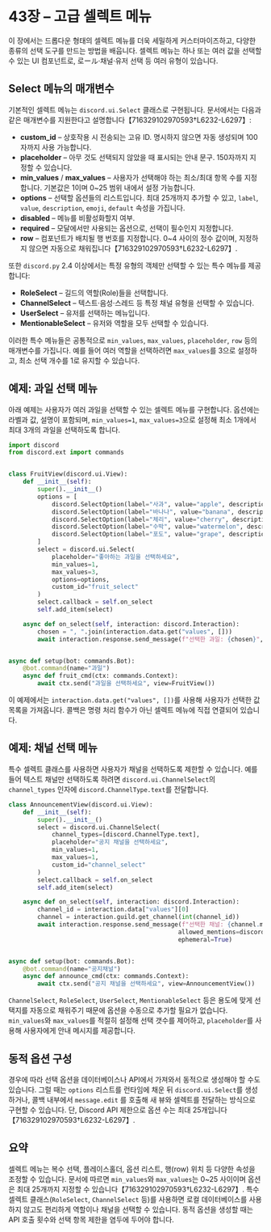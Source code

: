 # 43장 – 고급 셀렉트 메뉴

이 장에서는 드롭다운 형태의 셀렉트 메뉴를 더욱 세밀하게 커스터마이즈하고, 다양한 종류의
선택 도구를 만드는 방법을 배웁니다. 셀렉트 메뉴는 하나 또는 여러 값을 선택할 수 있는
UI 컴포넌트로, 로ール·채널·유저 선택 등 여러 유형이 있습니다.

## Select 메뉴의 매개변수

기본적인 셀렉트 메뉴는 `discord.ui.Select` 클래스로 구현됩니다. 문서에서는 다음과 같은
매개변수를 지원한다고 설명합니다【716329102970593†L6232-L6297】:

* **custom_id** – 상호작용 시 전송되는 고유 ID. 명시하지 않으면 자동 생성되며 100자까지 사용 가능합니다.
* **placeholder** – 아무 것도 선택되지 않았을 때 표시되는 안내 문구. 150자까지 지정할 수 있습니다.
* **min_values** / **max_values** – 사용자가 선택해야 하는 최소/최대 항목 수를 지정합니다. 기본값은 1이며 0~25 범위 내에서 설정 가능합니다.
* **options** – 선택할 옵션들의 리스트입니다. 최대 25개까지 추가할 수 있고, `label`, `value`, `description`, `emoji`, `default` 속성을 가집니다.
* **disabled** – 메뉴를 비활성화할지 여부.
* **required** – 모달에서만 사용되는 옵션으로, 선택이 필수인지 지정합니다.
* **row** – 컴포넌트가 배치될 행 번호를 지정합니다. 0~4 사이의 정수 값이며, 지정하지 않으면 자동으로 채워집니다【716329102970593†L6232-L6297】.

또한 `discord.py` 2.4 이상에서는 특정 유형의 객체만 선택할 수 있는 특수 메뉴를 제공합니다:

* **RoleSelect** – 길드의 역할(Role)들을 선택합니다.
* **ChannelSelect** – 텍스트·음성·스레드 등 특정 채널 유형을 선택할 수 있습니다.
* **UserSelect** – 유저를 선택하는 메뉴입니다.
* **MentionableSelect** – 유저와 역할을 모두 선택할 수 있습니다.

이러한 특수 메뉴들은 공통적으로 `min_values`, `max_values`, `placeholder`, `row` 등의 매개변수를
가집니다. 예를 들어 여러 역할을 선택하려면 `max_values`를 3으로 설정하고, 최소 선택 개수를 1로 유지할 수 있습니다.

## 예제: 과일 선택 메뉴

아래 예제는 사용자가 여러 과일을 선택할 수 있는 셀렉트 메뉴를 구현합니다. 옵션에는 라벨과 값,
설명이 포함되며, `min_values=1`, `max_values=3`으로 설정해 최소 1개에서 최대 3개의 과일을 선택하도록
합니다.

```python
import discord
from discord.ext import commands


class FruitView(discord.ui.View):
    def __init__(self):
        super().__init__()
        options = [
            discord.SelectOption(label="사과", value="apple", description="상큼한 사과"),
            discord.SelectOption(label="바나나", value="banana", description="달콤한 바나나"),
            discord.SelectOption(label="체리", value="cherry", description="새콤한 체리"),
            discord.SelectOption(label="수박", value="watermelon", description="시원한 수박"),
            discord.SelectOption(label="포도", value="grape", description="맛있는 포도")
        ]
        select = discord.ui.Select(
            placeholder="좋아하는 과일을 선택하세요",
            min_values=1,
            max_values=3,
            options=options,
            custom_id="fruit_select"
        )
        select.callback = self.on_select
        self.add_item(select)

    async def on_select(self, interaction: discord.Interaction):
        chosen = ", ".join(interaction.data.get("values", []))
        await interaction.response.send_message(f"선택한 과일: {chosen}", ephemeral=True)


async def setup(bot: commands.Bot):
    @bot.command(name="과일")
    async def fruit_cmd(ctx: commands.Context):
        await ctx.send("과일을 선택하세요", view=FruitView())
```

이 예제에서는 `interaction.data.get("values", [])`를 사용해 사용자가 선택한 값 목록을 가져옵니다. 콜백은
명령 처리 함수가 아닌 셀렉트 메뉴에 직접 연결되어 있습니다.

## 예제: 채널 선택 메뉴

특수 셀렉트 클래스를 사용하면 사용자가 채널을 선택하도록 제한할 수 있습니다. 예를 들어 텍스트 채널만
선택하도록 하려면 `discord.ui.ChannelSelect`의 `channel_types` 인자에 `discord.ChannelType.text`를
전달합니다.

```python
class AnnouncementView(discord.ui.View):
    def __init__(self):
        super().__init__()
        select = discord.ui.ChannelSelect(
            channel_types=[discord.ChannelType.text],
            placeholder="공지 채널을 선택하세요",
            min_values=1,
            max_values=1,
            custom_id="channel_select"
        )
        select.callback = self.on_select
        self.add_item(select)

    async def on_select(self, interaction: discord.Interaction):
        channel_id = interaction.data["values"][0]
        channel = interaction.guild.get_channel(int(channel_id))
        await interaction.response.send_message(f"선택한 채널: {channel.mention}",
                                               allowed_mentions=discord.AllowedMentions.none(),
                                               ephemeral=True)


async def setup(bot: commands.Bot):
    @bot.command(name="공지채널")
    async def announce_cmd(ctx: commands.Context):
        await ctx.send("공지 채널을 선택하세요", view=AnnouncementView())
```

`ChannelSelect`, `RoleSelect`, `UserSelect`, `MentionableSelect` 등은 용도에 맞게 선택지를 자동으로 채워주기 때문에
옵션을 수동으로 추가할 필요가 없습니다. `min_values`와 `max_values`를 적절히 설정해 선택 갯수를 제어하고,
`placeholder`를 사용해 사용자에게 안내 메시지를 제공합니다.

## 동적 옵션 구성

경우에 따라 선택 옵션을 데이터베이스나 API에서 가져와서 동적으로 생성해야 할 수도 있습니다. 그럴 때는
`options` 리스트를 런타임에 채운 뒤 `discord.ui.Select`를 생성하거나, 콜백 내부에서 `message.edit`
를 호출해 새 뷰와 셀렉트를 전달하는 방식으로 구현할 수 있습니다. 단, Discord API 제한으로 옵션 수는
최대 25개입니다【716329102970593†L6232-L6297】.

## 요약

셀렉트 메뉴는 복수 선택, 플레이스홀더, 옵션 리스트, 행(row) 위치 등 다양한 속성을 조정할 수 있습니다. 문서에 따르면
`min_values`와 `max_values`는 0~25 사이이며 옵션은 최대 25개까지 지정할 수 있습니다【716329102970593†L6232-L6297】.
특수 셀렉트 클래스(`RoleSelect`, `ChannelSelect` 등)를 사용하면 로컬 데이터베이스를 사용하지 않고도 편리하게 역할이나
채널을 선택할 수 있습니다. 동적 옵션을 생성할 때는 API 호출 횟수와 선택 항목 제한을 염두에 두어야 합니다.